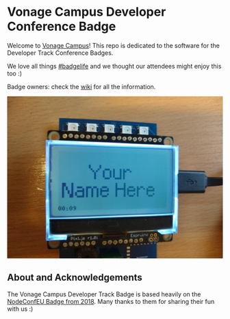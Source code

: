 # Vonage Campus Developer Conference Badge

Welcome to [Vonage Campus](https://www.vonage.com/campus/)! This repo is dedicated to the software for the Developer Track Conference Badges.

We love all things [#badgelife](https://hackaday.com/tag/badgelife/) and we thought our attendees might enjoy this too :)

Badge owners: check the [wiki](https://github.com/nexmo-community/campusbadge/wiki) for all the information.

<img src="images/pixl.jpg" />

## About and Acknowledgements

The Vonage Campus Developer Track Badge is based heavily on the [NodeConfEU Badge from 2018](https://github.com/nearform/nceubadge2018). Many thanks to them for sharing their fun with us :)

